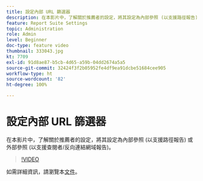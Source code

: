 ```yaml
---
title: 設定內部 URL 篩選器
description: 在本影片中，了解關於推薦者的設定，將其設定為內部參照 (以支援路徑報告) 或外部參照 (以支援查閱者/反向連結網域報告)。
feature: Report Suite Settings
topic: Administration
role: Admin
level: Beginner
doc-type: feature video
thumbnail: 333043.jpg
kt: 7709
exl-id: 91d8ae87-b5cb-4d65-a59b-04dd2674a5a5
source-git-commit: 32424f3f2b05952fe4df9ea91dcbe51684cee905
workflow-type: ht
source-wordcount: '82'
ht-degree: 100%

---
```


# 設定內部 URL 篩選器

在本影片中，了解關於推薦者的設定，將其設定為內部參照 (以支援路徑報告) 或外部參照 (以支援查閱者/反向連結網域報告)。

>[!VIDEO](https://video.tv.adobe.com/v/333043/?quality=12&learn=on)

如需詳細資訊，請瀏覽本[文件](https://experienceleague.adobe.com/docs/analytics/admin/admin-tools/internal-url-filter-admin.html?lang=zh-Hant)。
